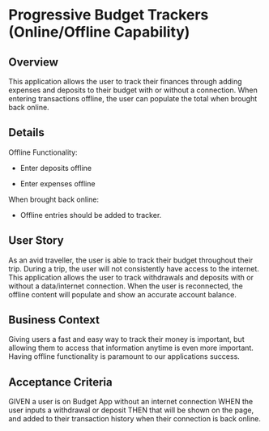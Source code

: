 # Progressive Budget Trackers (Online/Offline Capability) 

## Overview

This application allows the user to track their finances through adding expenses and deposits to their budget with or without a connection. When entering transactions offline, the user can populate the total when brought back online.

## Details

Offline Functionality:

  * Enter deposits offline

  * Enter expenses offline

When brought back online:

  * Offline entries should be added to tracker.

## User Story

As an avid traveller, the user is able to track their budget throughout their trip. During a trip, the user will not consistently have access to the internet. This application allows the user to track withdrawals and deposits with or without a data/internet connection. When the user is reconnected, the offline content will populate and show an accurate account balance.

## Business Context

Giving users a fast and easy way to track their money is important, but allowing them to access that information anytime is even more important. Having offline functionality is paramount to our applications success.

## Acceptance Criteria
GIVEN a user is on Budget App without an internet connection
WHEN the user inputs a withdrawal or deposit
THEN that will be shown on the page, and added to their transaction history when their connection is back online.